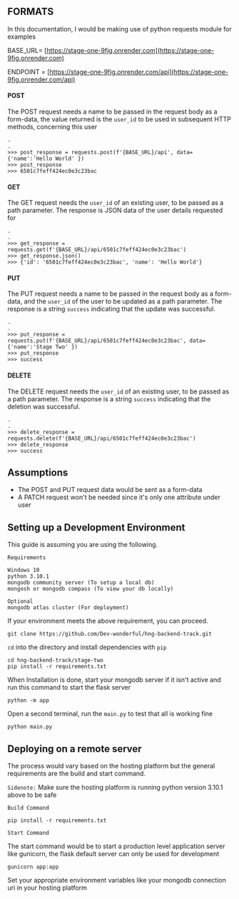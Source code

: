 ## FORMATS
In this documentation, I would be making use of python requests module for examples

BASE_URL= [https://stage-one-9fjg.onrender.com](https://stage-one-9fjg.onrender.com)

ENDPOINT = [https://stage-one-9fjg.onrender.com/api](https://stage-one-9fjg.onrender.com/api)
#### POST
The POST request needs a name to be passed in the request body as a form-data, the value returned is the `user_id` to be used in subsequent HTTP methods, concerning this user
```
.
.
>>> post_response = requests.post(f'{BASE_URL}/api', data={'name':'Hello World' })
>>> post_response
>>> 6501c7feff424ec0e3c23bac
```
#### GET
The GET request needs the `user_id` of an existing user, to be passed as a path parameter. The response is JSON data of the user details requested for
```
.
.
>>> get_response = requests.get(f'{BASE_URL}/api/6501c7feff424ec0e3c23bac')
>>> get_response.json()
>>> {'id': '6501c7feff424ec0e3c23bac', 'name': 'Hello World'}
```
#### PUT
The PUT request needs a name to be passed in the request body as a form-data, and the `user_id` of the user to be updated as a path parameter.
The response is a string `success` indicating that the update was successful.
```
.
.
>>> put_response = requests.put(f'{BASE_URL}/api/6501c7feff424ec0e3c23bac', data={'name':'Stage Two' })
>>> put_response
>>> success
```
#### DELETE
The DELETE request needs the `user_id` of an existing user, to be passed as a path parameter.
The response is a string `success` indicating that the deletion was successful.
```
.
.
>>> delete_response = requests.delete(f'{BASE_URL}/api/6501c7feff424ec0e3c23bac')
>>> delete_response
>>> success
```

## Assumptions
* The POST and PUT request data would be sent as a form-data
* A PATCH request won't be needed since it's only one attribute under user

## Setting up a Development Environment

This guide is assuming you are using the following.

`Requirements`
```
Windows 10
python 3.10.1
mongodb community server (To setup a local db)
mongosh or mongodb compass (To view your db locally)

Optional
mongodb atlas cluster (For deployment)
```

If your environment meets the above requirement, you can proceed.

```
git clone https://github.com/Dev-wonderful/hng-backend-track.git
```
`cd` into the directory and install dependencies with `pip`

```
cd hng-backend-track/stage-two
pip install -r requirements.txt 
```
When Installation is done, start your mongodb server if it isn't active and run this command to start the flask server

```
python -m app
```

Open a second terminal, run the `main.py` to test that all is working fine

```
python main.py
```

## Deploying on a remote server
The process would vary based on the hosting platform but the general requirements are the build and start command.

`Sidenote:` Make sure the hosting platform is running python version 3.10.1 above to be safe

`Build Command`
```
pip install -r requirements.txt
```

`Start Command`

The start command would be to start a production level application server like gunicorn, the flask default server can only be used for development
```
gunicorn app:app
```

Set your appropriate environment variables like your mongodb connection uri in your hosting platform

